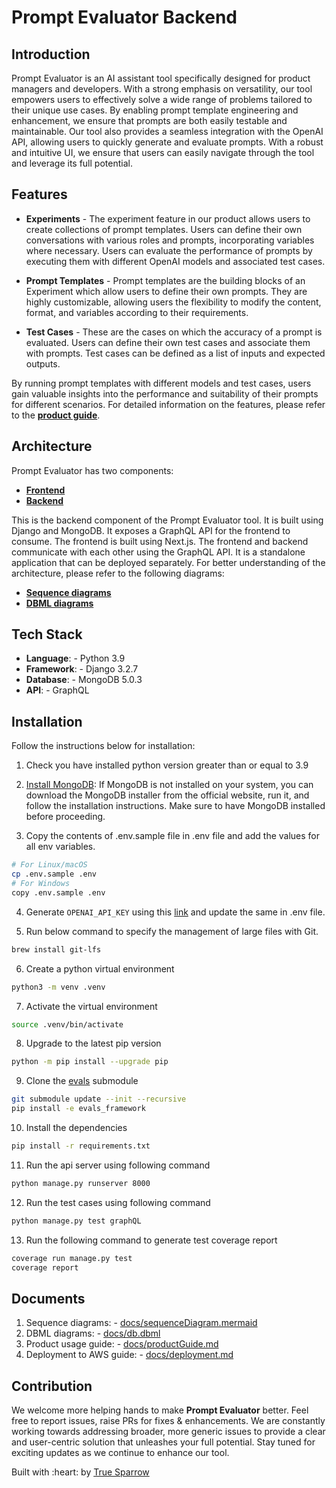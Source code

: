# Prompt Evaluator Backend

## Introduction

Prompt Evaluator is an AI assistant tool specifically designed for product managers and developers. With a strong emphasis on versatility, our tool empowers users to effectively solve a wide range of problems tailored to their unique use cases. By enabling prompt template engineering and enhancement, we ensure that prompts are both easily testable and maintainable. Our tool also provides a seamless integration with the OpenAI API, allowing users to quickly generate and evaluate prompts. With a robust and intuitive UI, we ensure that users can easily navigate through the tool and leverage its full potential.

## Features

- **Experiments** - The experiment feature in our product allows users to create collections of prompt templates. Users can define their own conversations with various roles and prompts, incorporating variables where necessary. Users can evaluate the performance of prompts by executing them with different OpenAI models and associated test cases.

- **Prompt Templates** - Prompt templates are the building blocks of an Experiment which allow users to define their own prompts. They are highly customizable, allowing users the flexibility to modify the content, format, and variables according to their requirements.

- **Test Cases** - These are the cases on which the accuracy of a prompt is evaluated. Users can define their own test cases and associate them with prompts. Test cases can be defined as a list of inputs and expected outputs.

By running prompt templates with different models and test cases, users gain valuable insights into the performance and suitability of their prompts for different scenarios. For detailed information on the features, please refer to the [**product guide**](./docs/productGuide.md).

## Architecture

Prompt Evaluator has two components:

- [**Frontend**](https://github.com/TrueSparrowSystems/prompt-eval-fe)
- [**Backend**](https://github.com/TrueSparrowSystems/prompt-eval-be)

This is the backend component of the Prompt Evaluator tool. It is built using Django and MongoDB. It exposes a GraphQL API for the frontend to consume. The frontend is built using Next.js. The frontend and backend communicate with each other using the GraphQL API. It is a standalone application that can be deployed separately. For better understanding of the architecture, please refer to the following diagrams:

- [**Sequence diagrams**](./docs/sequenceDiagram.mermaid)
- [**DBML diagrams**](./docs/db.dbml)

## Tech Stack

- **Language**: - Python 3.9
- **Framework**: - Django 3.2.7
- **Database**: - MongoDB 5.0.3
- **API**: - GraphQL

## Installation

Follow the instructions below for installation:

1. Check you have installed python version greater than or equal to 3.9
2. [Install MongoDB](https://www.mongodb.com/docs/manual/administration/install-community/): If MongoDB is not installed on your system, you can download the MongoDB installer from the official website, run it, and follow the installation instructions. Make sure to have MongoDB installed before proceeding.

3. Copy the contents of .env.sample file in .env file and add the values for all env variables.

```sh { language=sh }
# For Linux/macOS
cp .env.sample .env
# For Windows
copy .env.sample .env
```

4. Generate `OPENAI_API_KEY` using this [link](https://platform.openai.com/account/api-keys) and update the same in .env file.

5. Run below command to specify the management of large files with Git.

```sh { language=sh }
brew install git-lfs
```

6. Create a python virtual environment

```sh { language=sh }
python3 -m venv .venv
```

7. Activate the virtual environment

```sh { language=sh }
source .venv/bin/activate
```

8. Upgrade to the latest pip version

```sh { language=sh }
python -m pip install --upgrade pip
```

9. Clone the [evals](https://github.com/openai/evals) submodule

```sh { language=sh }
git submodule update --init --recursive
pip install -e evals_framework
```

10. Install the dependencies

```sh { language=sh }
pip install -r requirements.txt
```

11. Run the api server using following command

```sh { language=sh }
python manage.py runserver 8000
```

12. Run the test cases using following command

```sh { language=sh }
python manage.py test graphQL
```

13. Run the following command to generate test coverage report

```sh { language=sh }
coverage run manage.py test
coverage report
```

## Documents

1. Sequence diagrams: - [docs/sequenceDiagram.mermaid](./docs/sequenceDiagram.mermaid)
2. DBML diagrams: - [docs/db.dbml](./docs/db.dbml)
3. Product usage guide: - [docs/productGuide.md](./docs/productGuide.md)
4. Deployment to AWS guide: - [docs/deployment.md](./docs/deployment.md)

## Contribution

We welcome more helping hands to make **Prompt Evaluator** better. Feel free to report issues, raise PRs for fixes & enhancements. We are constantly working towards addressing broader, more generic issues to provide a clear and user-centric solution that unleashes your full potential. Stay tuned for exciting updates as we continue to enhance our tool.

<p align="left">Built with :heart: by <a href="https://truesparrow.com/" target="_blank">True Sparrow</a></p>
